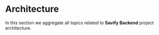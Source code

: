 # Architecture

In this section we aggregate all topics related to **Savify Backend** project architecture. 